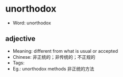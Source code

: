 # unorthodox

- Word: unorthodox

## adjective

- Meaning: different from what is usual or accepted
- Chinese: 非正统的；非传统的；不正规的
- Tags: 
- Eg.: unorthodox methods 非正统的方法

